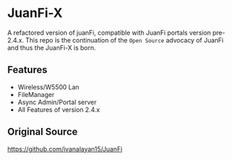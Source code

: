 # JuanFi-X
A refactored version of juanFi, compatible with JuanFi portals version pre-2.4.x.
This repo is the continuation of the `Open Source` advocacy of JuanFi and thus the JuanFi-X is born.

## Features
- Wireless/W5500 Lan
- FileManager
- Async Admin/Portal server
- All Features of version 2.4.x

## Original Source
https://github.com/ivanalayan15/JuanFi
